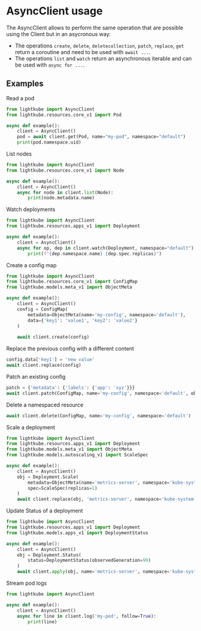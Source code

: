 # AsyncClient usage

The AsyncClient allows to perform the same operation that are possible using the Client but in
an asycronous way:

* The operations `create`, `delete`, `deletecollection`, `patch`, `replace`, `get` return a coroutine and need to be used with `await ...`.
* The operations `list` and `watch` return an asynchronous iterable and can be used with `async for ...`.

## Examples

Read a pod

```python
from lightkube import AsyncClient
from lightkube.resources.core_v1 import Pod

async def example():
    client = AsyncClient()
    pod = await client.get(Pod, name="my-pod", namespace="default")
    print(pod.namespace.uid)
```

List nodes
```python
from lightkube import AsyncClient
from lightkube.resources.core_v1 import Node

async def example():
    client = AsyncClient()
    async for node in client.list(Node):
        print(node.metadata.name)
```

Watch deployments
```python
from lightkube import AsyncClient
from lightkube.resources.apps_v1 import Deployment

async def example():
    client = AsyncClient()
    async for op, dep in client.watch(Deployment, namespace="default"):
        print(f"{dep.namespace.name} {dep.spec.replicas}")
```

Create a config map
```python
from lightkube import AsyncClient
from lightkube.resources.core_v1 import ConfigMap
from lightkube.models.meta_v1 import ObjectMeta

async def example():
    client = AsyncClient()
    config = ConfigMap(
        metadata=ObjectMeta(name='my-config', namespace='default'),
        data={'key1': 'value1', 'key2': 'value2'}
    )
    
    await client.create(config)
```

Replace the previous config with a different content
```python
config.data['key1'] = 'new value'
await client.replace(config)
```

Patch an existing config
```python
patch = {'metadata': {'labels': {'app': 'xyz'}}}
await client.patch(ConfigMap, name='my-config', namespace='default', obj=patch)
```

Delete a namespaced resource
```python
await client.delete(ConfigMap, name='my-config', namespace='default')
```

Scale a deployment
```python
from lightkube import AsyncClient
from lightkube.resources.apps_v1 import Deployment
from lightkube.models.meta_v1 import ObjectMeta
from lightkube.models.autoscaling_v1 import ScaleSpec

async def example():
    client = AsyncClient()
    obj = Deployment.Scale(
        metadata=ObjectMeta(name='metrics-server', namespace='kube-system'),
        spec=ScaleSpec(replicas=1)
    )
    await client.replace(obj, 'metrics-server', namespace='kube-system')
```

Update Status of a deployment
```python
from lightkube import AsyncClient
from lightkube.resources.apps_v1 import Deployment
from lightkube.models.apps_v1 import DeploymentStatus

async def example():
    client = AsyncClient()
    obj = Deployment.Status(
        status=DeploymentStatus(observedGeneration=99)
    )
    await client.apply(obj, name='metrics-server', namespace='kube-system')
```


Stream pod logs
```python
from lightkube import AsyncClient

async def example():
    client = AsyncClient()
    async for line in client.log('my-pod', follow=True):
        print(line)
```
